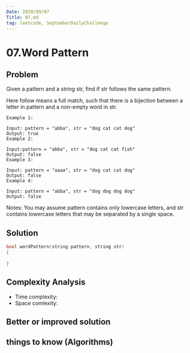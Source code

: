 ```yaml
---
Date: 2020/09/07
Title: 07.md
tag: leetcode, SeptemberDailyChallenge
---
```

# 07.Word Pattern

## Problem
Given a pattern and a string str, find if str follows the same pattern.

Here follow means a full match, such that there is a bijection between a letter in pattern and a non-empty word in str.
```
Example 1:

Input: pattern = "abba", str = "dog cat cat dog"
Output: true
Example 2:

Input:pattern = "abba", str = "dog cat cat fish"
Output: false
Example 3:

Input: pattern = "aaaa", str = "dog cat cat dog"
Output: false
Example 4:

Input: pattern = "abba", str = "dog dog dog dog"
Output: false
```
Notes:
You may assume pattern contains only lowercase letters, and str contains lowercase letters that may be separated by a single space.

## Solution
```cpp
bool wordPattern(string pattern, string str)
{
    
}
```
## Complexity Analysis
- Time complexity:
- Space comlexity:
## Better or improved solution

## things to know (Algorithms)